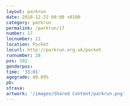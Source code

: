 ```yaml
---
layout: parkrun
date: 2018-12-22 09:00 +0100
category: parkrun
permalink: /parkrun/17
number: 17
locnumber: 11
location: Pocket
locurl: http://parkrun.org.uk/pocket
runnumber: 28
pos: 102
genderpos: 
time: '33:01'
agegrade: 40.89%
pb: 
strava: 
artwork: '/images/Shared Content/parkrun.png'
---
```

